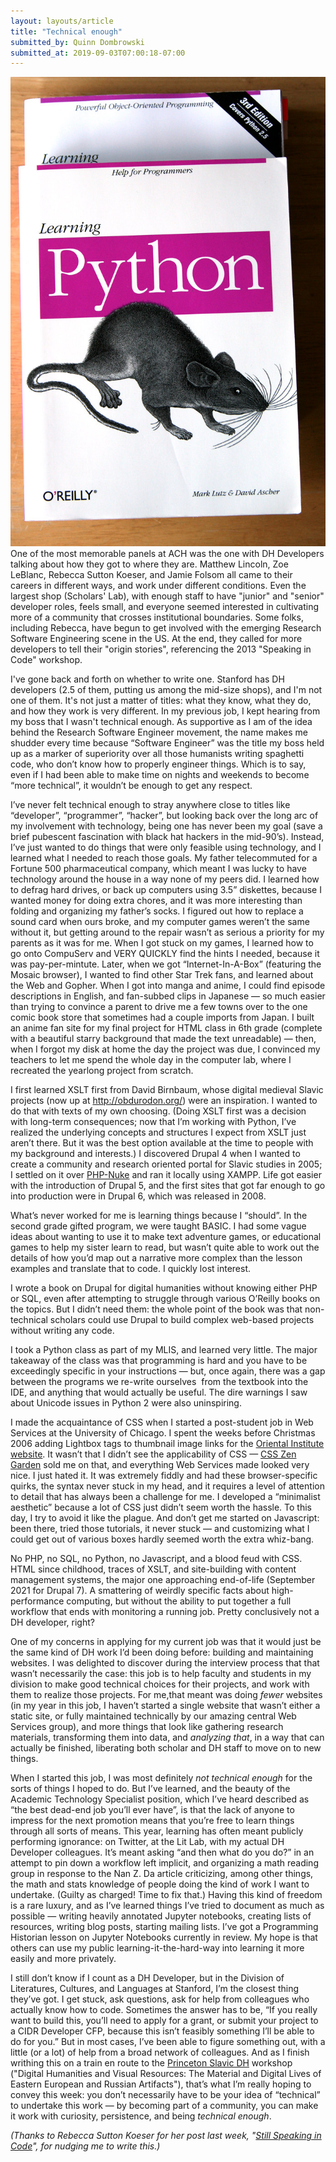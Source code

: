 ```yaml
---
layout: layouts/article
title: "Technical enough"
submitted_by: Quinn Dombrowski
submitted_at: 2019-09-03T07:00:18-07:00
---
```


![](../post-images/3353063137_f0e01c37b1_b.jpg)
One of the most memorable panels at ACH was the one with DH Developers talking about how they got to where they are. Matthew Lincoln, Zoe LeBlanc, Rebecca Sutton Koeser, and Jamie Folsom all came to their careers in different ways, and work under different conditions. Even the largest shop (Scholars' Lab), with enough staff to have "junior" and "senior" developer roles, feels small, and everyone seemed interested in cultivating more of a community that crosses institutional boundaries. Some folks, including Rebecca, have begun to get involved with the emerging Research Software Engineering scene in the US. At the end, they called for more developers to tell their "origin stories", referencing the 2013 "Speaking in Code" workshop.


I've gone back and forth on whether to write one. Stanford has DH developers (2.5 of them, putting us among the mid-size shops), and I'm not one of them. It's not just a matter of titles: what they know, what they do, and how they work is very different. In my previous job, I kept hearing from my boss that I wasn't technical enough. As supportive as I am of the idea behind the Research Software Engineer movement, the name makes me shudder every time because “Software Engineer” was the title my boss held up as a marker of superiority over all those humanists writing spaghetti code, who don’t know how to properly engineer things. Which is to say, even if I had been able to make time on nights and weekends to become “more technical”, it wouldn’t be enough to get any respect.


I’ve never felt technical enough to stray anywhere close to titles like “developer”, “programmer”, “hacker”, but looking back over the long arc of my involvement with technology, being one has never been my goal (save a brief pubescent fascination with black hat hackers in the mid-90’s). Instead, I’ve just wanted to do things that were only feasible using technology, and I learned what I needed to reach those goals. My father telecommuted for a Fortune 500 pharmaceutical company, which meant I was lucky to have technology around the house in a way none of my peers did. I learned how to defrag hard drives, or back up computers using 3.5” diskettes, because I wanted money for doing extra chores, and it was more interesting than folding and organizing my father’s socks. I figured out how to replace a sound card when ours broke, and my computer games weren’t the same without it, but getting around to the repair wasn’t as serious a priority for my parents as it was for me. When I got stuck on my games, I learned how to go onto CompuServ and VERY QUICKLY find the hints I needed, because it was pay-per-mintute. Later, when we got “Internet-In-A-Box” (featuring the Mosaic browser), I wanted to find other Star Trek fans, and learned about the Web and Gopher. When I got into manga and anime, I could find episode descriptions in English, and fan-subbed clips in Japanese — so much easier than trying to convince a parent to drive me a few towns over to the one comic book store that sometimes had a couple imports from Japan. I built an anime fan site for my final project for HTML class in 6th grade (complete with a beautiful starry background that made the text unreadable) — then, when I forgot my disk at home the day the project was due, I convinced my teachers to let me spend the whole day in the computer lab, where I recreated the yearlong project from scratch.


I first learned XSLT first from David Birnbaum, whose digital medieval Slavic projects (now up at <http://obdurodon.org/>) were an inspiration. I wanted to do that with texts of my own choosing. (Doing XSLT first was a decision with long-term consequences; now that I’m working with Python, I’ve realized the underlying concepts and structures I expect from XSLT just aren’t there. But it was the best option available at the time to people with my background and interests.) I discovered Drupal 4 when I wanted to create a community and research oriented portal for Slavic studies in 2005; I settled on it over [PHP-Nuke](https://en.wikipedia.org/wiki/PHP-Nuke) and ran it locally using XAMPP. Life got easier with the introduction of Drupal 5, and the first sites that got far enough to go into production were in Drupal 6, which was released in 2008.


What’s never worked for me is learning things because I “should”. In the second grade gifted program, we were taught BASIC. I had some vague ideas about wanting to use it to make text adventure games, or educational games to help my sister learn to read, but wasn’t quite able to work out the details of how you’d map out a narrative more complex than the lesson examples and translate that to code. I quickly lost interest.


I wrote a book on Drupal for digital humanities without knowing either PHP or SQL, even after attempting to struggle through various O’Reilly books on the topics. But I didn’t need them: the whole point of the book was that non-technical scholars could use Drupal to build complex web-based projects without writing any code.


I took a Python class as part of my MLIS, and learned very little. The major takeaway of the class was that programming is hard and you have to be exceedingly specific in your instructions — but, once again, there was a gap between the programs we re-write ourselves  from the textbook into the IDE, and anything that would actually be useful. The dire warnings I saw about Unicode issues in Python 2 were also uninspiring.


I made the acquaintance of CSS when I started a post-student job in Web Services at the University of Chicago. I spent the weeks before Christmas 2006 adding Lightbox tags to thumbnail image links for the [Oriental Institute website](https://web.archive.org/web/20070305231731/http://oi.uchicago.edu/). It wasn’t that I didn’t see the applicability of CSS — [CSS Zen Garden](http://www.csszengarden.com/) sold me on that, and everything Web Services made looked very nice. I just hated it. It was extremely fiddly and had these browser-specific quirks, the syntax never stuck in my head, and it requires a level of attention to detail that has always been a challenge for me. I developed a “minimalist aesthetic” because a lot of CSS just didn’t seem worth the hassle. To this day, I try to avoid it like the plague. And don’t get me started on Javascript: been there, tried those tutorials, it never stuck — and customizing what I could get out of various boxes hardly seemed worth the extra whiz-bang.


No PHP, no SQL, no Python, no Javascript, and a blood feud with CSS. HTML since childhood, traces of XSLT, and site-building with content management systems, the major one approaching end-of-life (September 2021 for Drupal 7). A smattering of weirdly specific facts about high-performance computing, but without the ability to put together a full workflow that ends with monitoring a running job. Pretty conclusively not a DH developer, right?


One of my concerns in applying for my current job was that it would just be the same kind of DH work I’d been doing before: building and maintaining websites. I was delighted to discover during the interview process that that wasn’t necessarily the case: this job is to help faculty and students in my division to make good technical choices for their projects, and work with them to realize those projects. For me,that meant was doing *fewer* websites (in my year in this job, I haven’t started a single website that wasn’t either a static site, or fully maintained technically by our amazing central Web Services group), and more things that look like gathering research materials, transforming them into data, and *analyzing that*, in a way that can actually be finished, liberating both scholar and DH staff to move on to new things.


When I started this job, I was most definitely *not technical enough* for the sorts of things I hoped to do. But I’ve learned, and the beauty of the Academic Technology Specialist position, which I’ve heard described as “the best dead-end job you’ll ever have”, is that the lack of anyone to impress for the next promotion means that you’re free to learn things through all sorts of means. This year, learning has often meant publicly performing ignorance: on Twitter, at the Lit Lab, with my actual DH Developer colleagues. It’s meant asking “and then what do you do?” in an attempt to pin down a workflow left implicit, and organizing a math reading group in response to the Nan Z. Da article criticizing, among other things, the math and stats knowledge of people doing the kind of work I want to undertake. (Guilty as charged! Time to fix that.) Having this kind of freedom is a rare luxury, and as I’ve learned things I’ve tried to document as much as possible — writing heavily annotated Jupyter notebooks, creating lists of resources, writing blog posts, starting mailing lists. I’ve got a Programming Historian lesson on Jupyter Notebooks currently in review. My hope is that others can use my public learning-it-the-hard-way into learning it more easily and more privately.


I still don’t know if I count as a DH Developer, but in the Division of Literatures, Cultures, and Languages at Stanford, I’m the closest thing they’ve got. I get stuck, ask questions, ask for help from colleagues who actually know how to code. Sometimes the answer has to be, “If you really want to build this, you’ll need to apply for a grant, or submit your project to a CIDR Developer CFP, because this isn’t feasibly something I’ll be able to do for you.” But in most cases, I’ve been able to figure something out, with a little (or a lot) of help from a broad network of colleagues. And as I finish writhing this on a train en route to the [Princeton Slavic DH](https://slavic-dh.princeton.edu/2019-summer-workshop/) workshop ("Digital Humanities and Visual Resources: The Material and Digital Lives of Eastern European and Russian Artifacts"), that’s what I’m really hoping to convey this week: you don’t necessarily have to be your idea of “technical” to undertake this work — by becoming part of a community, you can make it work with curiosity, persistence, and being *technical enough*.


*(Thanks to Rebecca Sutton Koeser for her post last week, "[Still Speaking in Code](https://cdh.princeton.edu/updates/2019/08/23/still-speaking-code/)", for nudging me to write this.)*


